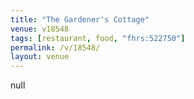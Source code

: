 ```yaml
---
title: "The Gardener's Cottage"
venue: v18548
tags: [restaurant, food, "fhrs:522750"]
permalink: /v/18548/
layout: venue
---
```

null